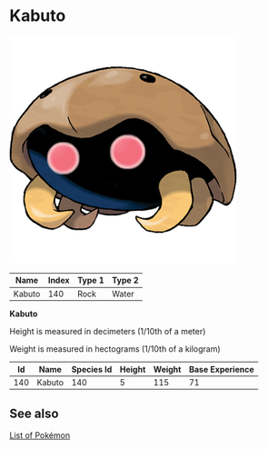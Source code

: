 # Kabuto


![Kabuto](images/140.png)

| **Name** | **Index** | **Type 1** | **Type 2** |
|----|----|----|----|
| Kabuto | 140 | Rock | Water  |

**Kabuto** 


Height is measured in decimeters (1/10th of a meter)

Weight is measured in hectograms (1/10th of a kilogram)

| **Id** | **Name** | **Species Id** | **Height** | **Weight** | **Base Experience** |
|--------|----------|----------------|------------|------------|---------------------|
| 140 | Kabuto | 140 | 5 | 115 | 71 |


## See also

[List of Pokémon](../pokemon.md)
